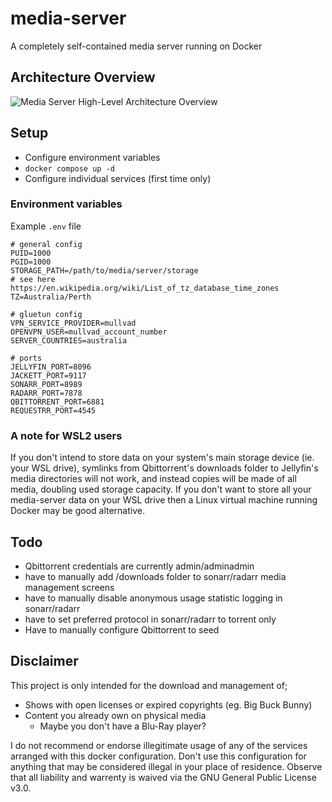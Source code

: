 # media-server

A completely self-contained media server running on Docker

## Architecture Overview

![Media Server High-Level Architecture Overview](https://www.plantuml.com/plantuml/png/bLFBRjmm3BphAtXh0sJt2ueW2nJe0sdI9a4lHGzQcRQ5LKINehq9YlvxQSjQUzDJVRA6vCnGfAwJM9R-AS0NhBo51-G16JxwfjtSu801TknQB-YaPuGx3GuUZqQy1FpF6jDPTx0Dmdjo1-JV1lJxyHb3UAbzQd_EPqr2aVdqGD4opuTxMos7RtilGimOI-uz_kenISbuUm4VGe_IH_F7c9aMtcstLv1Ppx5CRaoEPMobONByNzoSPC-uNw65_IIvsLoTx1N9DLRarjXAzbNo8hQ6JIH14Eg0QZZbJ9TJ4QRuHg2rmvW1UmGVI-7bbBBl1P9_weAlFQPvQ11HZiG77nk3iO9HGRigCypwDxjRCrCjG3OJi9RHJR4u2kr2W3JkY5EPcHyh67Ir2ekp4QpJU0AqhWMI5ZdRjEh2wfhXSqT9ooY21Y6Giw6mRISDbTL8maKi4sYn3Ob0XI86fP2MgM_QYSTHh7sZUrp1zw-tfNJLk_QMH_neVKWgYXaQ-_uK1LazpCsplf2f-oLrD73NYTSD29UGT1e9EcBPrCH7ovNUCn232zHNq5AIyuk_rbzzl7y1 "Media Server High-Level Architecture Overview")

## Setup

- Configure environment variables
- `docker compose up -d`
- Configure individual services (first time only)

### Environment variables

Example `.env` file
```
# general config
PUID=1000
PGID=1000
STORAGE_PATH=/path/to/media/server/storage
# see here https://en.wikipedia.org/wiki/List_of_tz_database_time_zones
TZ=Australia/Perth

# gluetun config
VPN_SERVICE_PROVIDER=mullvad
OPENVPN_USER=mullvad_account_number
SERVER_COUNTRIES=australia

# ports
JELLYFIN_PORT=8096
JACKETT_PORT=9117
SONARR_PORT=8989
RADARR_PORT=7878
QBITTORRENT_PORT=6881
REQUESTRR_PORT=4545
```

### A note for WSL2 users

If you don't intend to store data on your system's main storage device (ie. your WSL drive), symlinks from Qbittorrent's downloads folder to Jellyfin's media directories will not work, and instead copies will be made of all media, doubling used storage capacity. If you don't want to store all your media-server data on your WSL drive then a Linux virtual machine running Docker may be good alternative.

## Todo

- Qbittorrent credentials are currently admin/adminadmin
- have to manually add /downloads folder to sonarr/radarr media management screens
- have to manually disable anonymous usage statistic logging in sonarr/radarr 
- have to set preferred protocol in sonarr/radarr to torrent only
- Have to manually configure Qbittorrent to seed

## Disclaimer

This project is only intended for the download and management of;
- Shows with open licenses or expired copyrights (eg. Big Buck Bunny)
- Content you already own on physical media
    - Maybe you don't have a Blu-Ray player?

I do not recommend or endorse illegitimate usage of any of the services arranged with this docker configuration. Don't use this configuration for anything that may be considered illegal in your place of residence. Observe that all liability and warrenty is waived via the GNU General Public License v3.0.